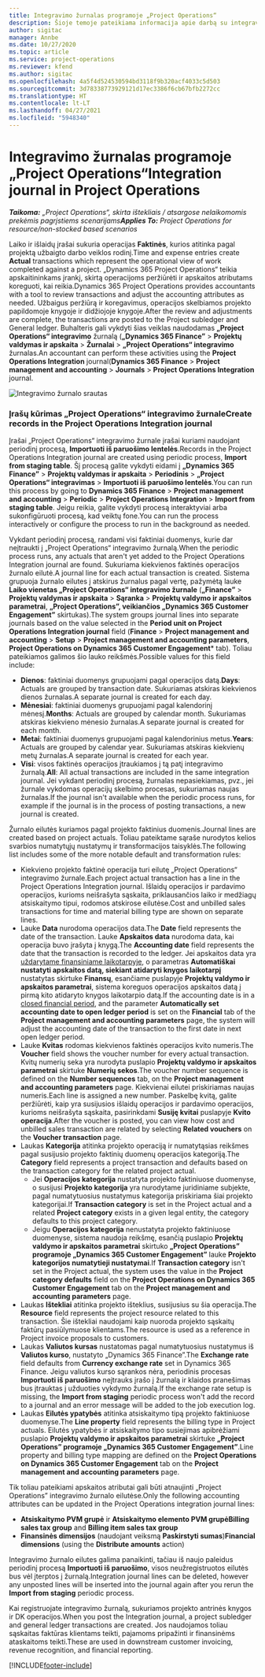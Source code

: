 ```yaml
---
title: Integravimo žurnalas programoje „Project Operations“
description: Šioje temoje pateikiama informacija apie darbą su integravimo žurnalu programoje „Project Operations”.
author: sigitac
manager: Annbe
ms.date: 10/27/2020
ms.topic: article
ms.service: project-operations
ms.reviewer: kfend
ms.author: sigitac
ms.openlocfilehash: 4a5f4d524530594bd3118f9b320acf4033c5d503
ms.sourcegitcommit: 3d78338773929121d17ec3386f6cb67bfb2272cc
ms.translationtype: HT
ms.contentlocale: lt-LT
ms.lasthandoff: 04/27/2021
ms.locfileid: "5948340"
---
```

# <a name="integration-journal-in-project-operations"></a><span data-ttu-id="4a4fe-103">Integravimo žurnalas programoje „Project Operations“</span><span class="sxs-lookup"><span data-stu-id="4a4fe-103">Integration journal in Project Operations</span></span>

<span data-ttu-id="4a4fe-104">_**Taikoma:** „Project Operations“, skirta ištekliais / atsargose nelaikomomis prekėmis pagrįstiems scenarijams_</span><span class="sxs-lookup"><span data-stu-id="4a4fe-104">_**Applies To:** Project Operations for resource/non-stocked based scenarios_</span></span>

<span data-ttu-id="4a4fe-105">Laiko ir išlaidų įrašai sukuria operacijas **Faktinės**, kurios atitinka pagal projektą užbaigto darbo veiklos rodinį.</span><span class="sxs-lookup"><span data-stu-id="4a4fe-105">Time and expense entries create **Actual** transactions which represent the operational view of work completed against a project.</span></span> <span data-ttu-id="4a4fe-106">„Dynamics 365 Project Operations“ teikia apskaitininkams įrankį, skirtą operacijoms peržiūrėti ir apskaitos atributams koreguoti, kai reikia.</span><span class="sxs-lookup"><span data-stu-id="4a4fe-106">Dynamics 365 Project Operations provides accountants with a tool to review transactions and adjust the accounting attributes as needed.</span></span> <span data-ttu-id="4a4fe-107">Užbaigus peržiūrą ir koregavimus, operacijos skelbiamos projekto papildomoje knygoje ir didžiojoje knygoje.</span><span class="sxs-lookup"><span data-stu-id="4a4fe-107">After the review and adjustments are complete, the transactions are posted to the Project subledger and General ledger.</span></span> <span data-ttu-id="4a4fe-108">Buhalteris gali vykdyti šias veiklas naudodamas **„Project Operations“ integravimo** žurnalą (**„Dynamics 365 Finance”** > **Projektų valdymas ir apskaita** > **Žurnalai** > **„Project Operations“ integravimo** žurnalas.</span><span class="sxs-lookup"><span data-stu-id="4a4fe-108">An accountant can perform these activities using the **Project Operations Integration** journal(**Dynamics 365 Finance** > **Project management and accounting** > **Journals** > **Project Operations Integration** journal.</span></span>

![Integravimo žurnalo srautas](./media/IntegrationJournal.png)

### <a name="create-records-in-the-project-operations-integration-journal"></a><span data-ttu-id="4a4fe-110">Įrašų kūrimas „Project Operations“ integravimo žurnale</span><span class="sxs-lookup"><span data-stu-id="4a4fe-110">Create records in the Project Operations Integration journal</span></span>

<span data-ttu-id="4a4fe-111">Įrašai „Project Operations“ integravimo žurnale įrašai kuriami naudojant periodinį procesą, **Importuoti iš paruošimo lentelės**.</span><span class="sxs-lookup"><span data-stu-id="4a4fe-111">Records in the Project Operations Integration journal are created using periodic process, **Import from staging table**.</span></span> <span data-ttu-id="4a4fe-112">Šį procesą galite vykdyti eidami į **„Dynamics 365 Finance”** > **Projektų valdymas ir apskaita** > **Periodinis** > **„Project Operations“ integravimas** > **Importuoti iš paruošimo lentelės**.</span><span class="sxs-lookup"><span data-stu-id="4a4fe-112">You can run this process by going to **Dynamics 365 Finance** > **Project management and accounting** > **Periodic** > **Project Operations Integration** > **Import from staging table**.</span></span> <span data-ttu-id="4a4fe-113">Jeigu reikia, galite vykdyti procesą interaktyviai arba sukonfigūruoti procesą, kad veiktų fone.</span><span class="sxs-lookup"><span data-stu-id="4a4fe-113">You can run the process interactively or configure the process to run in the background as needed.</span></span>

<span data-ttu-id="4a4fe-114">Vykdant periodinį procesą, randami visi faktiniai duomenys, kurie dar neįtraukti į „Project Operations“ integravimo žurnalą.</span><span class="sxs-lookup"><span data-stu-id="4a4fe-114">When the periodic process runs, any actuals that aren't yet added to the Project Operations Integration journal are found.</span></span> <span data-ttu-id="4a4fe-115">Sukuriama kiekvienos faktinės operacijos žurnalo eilutė.</span><span class="sxs-lookup"><span data-stu-id="4a4fe-115">A journal line for each actual transaction is created.</span></span>
<span data-ttu-id="4a4fe-116">Sistema grupuoja žurnalo eilutes į atskirus žurnalus pagal vertę, pažymėtą lauke **Laiko vienetas „Project Operations“ integravimo žurnale** (**„Finance”** > **Projektų valdymas ir apskaita** > **Sąranka** > **Projektų valdymo ir apskaitos parametrai**, **„Project Operations”, veikiančios „Dynamics 365 Customer Engagement”** skirtukas).</span><span class="sxs-lookup"><span data-stu-id="4a4fe-116">The system groups journal lines into separate journals based on the value selected in the **Period unit on Project Operations Integration journal** field (**Finance** > **Project management and accounting** > **Setup** > **Project management and accounting parameters**, **Project Operations on Dynamics 365 Customer Engagement**\* tab).</span></span> <span data-ttu-id="4a4fe-117">Toliau pateikiamos galimos šio lauko reikšmės.</span><span class="sxs-lookup"><span data-stu-id="4a4fe-117">Possible values for this field include:</span></span>

  - <span data-ttu-id="4a4fe-118">**Dienos**: faktiniai duomenys grupuojami pagal operacijos datą.</span><span class="sxs-lookup"><span data-stu-id="4a4fe-118">**Days**: Actuals are grouped by transaction date.</span></span> <span data-ttu-id="4a4fe-119">Sukuriamas atskiras kiekvienos dienos žurnalas.</span><span class="sxs-lookup"><span data-stu-id="4a4fe-119">A separate journal is created for each day.</span></span>
  - <span data-ttu-id="4a4fe-120">**Mėnesiai**: faktiniai duomenys grupuojami pagal kalendorinį mėnesį.</span><span class="sxs-lookup"><span data-stu-id="4a4fe-120">**Months**: Actuals are grouped by calendar month.</span></span> <span data-ttu-id="4a4fe-121">Sukuriamas atskiras kiekvieno mėnesio žurnalas.</span><span class="sxs-lookup"><span data-stu-id="4a4fe-121">A separate journal is created for each month.</span></span>
  - <span data-ttu-id="4a4fe-122">**Metai**: faktiniai duomenys grupuojami pagal kalendorinius metus.</span><span class="sxs-lookup"><span data-stu-id="4a4fe-122">**Years**: Actuals are grouped by calendar year.</span></span> <span data-ttu-id="4a4fe-123">Sukuriamas atskiras kiekvienų metų žurnalas.</span><span class="sxs-lookup"><span data-stu-id="4a4fe-123">A separate journal is created for each year.</span></span>
  - <span data-ttu-id="4a4fe-124">**Visi**: visos faktinės operacijos įtraukiamos į tą patį integravimo žurnalą.</span><span class="sxs-lookup"><span data-stu-id="4a4fe-124">**All**: All actual transactions are included in the same integration journal.</span></span> <span data-ttu-id="4a4fe-125">Jei vykdant periodinį procesą, žurnalas nepasiekiamas, pvz., jei žurnale vykdomas operacijų skelbimo procesas, sukuriamas naujas žurnalas.</span><span class="sxs-lookup"><span data-stu-id="4a4fe-125">If the journal isn't available when the periodic process runs, for example if the journal is in the process of posting transactions, a new journal is created.</span></span>

<span data-ttu-id="4a4fe-126">Žurnalo eilutės kuriamos pagal projekto faktinius duomenis.</span><span class="sxs-lookup"><span data-stu-id="4a4fe-126">Journal lines are created based on project actuals.</span></span> <span data-ttu-id="4a4fe-127">Toliau pateiktame sąraše nurodytos kelios svarbios numatytųjų nustatymų ir transformacijos taisyklės.</span><span class="sxs-lookup"><span data-stu-id="4a4fe-127">The following list includes some of the more notable default and transformation rules:</span></span>

  - <span data-ttu-id="4a4fe-128">Kiekvieno projekto faktinė operacija turi eilutę „Project Operations“ integravimo žurnale.</span><span class="sxs-lookup"><span data-stu-id="4a4fe-128">Each project actual transaction has a line in the Project Operations Integration journal.</span></span> <span data-ttu-id="4a4fe-129">Išlaidų operacijos ir pardavimo operacijos, kurioms neišrašyta sąskaita, priklausančios laiko ir medžiagų atsiskaitymo tipui, rodomos atskirose eilutėse.</span><span class="sxs-lookup"><span data-stu-id="4a4fe-129">Cost and unbilled sales transactions for time and material billing type are shown on separate lines.</span></span>
  - <span data-ttu-id="4a4fe-130">Lauke **Data** nurodoma operacijos data.</span><span class="sxs-lookup"><span data-stu-id="4a4fe-130">The **Date** field represents the date of the transaction.</span></span> <span data-ttu-id="4a4fe-131">Lauke **Apskaitos data** nurodoma data, kai operacija buvo įrašyta į knygą.</span><span class="sxs-lookup"><span data-stu-id="4a4fe-131">The **Accounting date** field represents the date that the transaction is recorded to the ledger.</span></span> <span data-ttu-id="4a4fe-132">Jei apskaitos data yra [uždarytame finansiniame laikotarpyje](/dynamics365/finance/general-ledger/close-general-ledger-at-period-end), o parametras **Automatiškai nustatyti apskaitos datą, siekiant atidaryti knygos laikotarpį** nustatytas skirtuke **Finansų**, esančiame puslapyje **Projektų valdymo ir apskaitos parametrai**, sistema koreguos operacijos apskaitos datą į pirmą kito atidaryto knygos laikotarpio datą.</span><span class="sxs-lookup"><span data-stu-id="4a4fe-132">If the accounting date is in a [closed financial period](/dynamics365/finance/general-ledger/close-general-ledger-at-period-end), and the parameter **Automatically set accounting date to open ledger period** is set on the **Financial** tab of the **Project management and accounting parameters** page, the system will adjust the accounting date of the transaction to the first date in next open ledger period.</span></span>
  - <span data-ttu-id="4a4fe-133">Lauke **Kvitas** rodomas kiekvienos faktinės operacijos kvito numeris.</span><span class="sxs-lookup"><span data-stu-id="4a4fe-133">The **Voucher** field shows the voucher number for every actual transaction.</span></span> <span data-ttu-id="4a4fe-134">Kvitų numerių seka yra nurodyta puslapio **Projektų valdymo ir apskaitos parametrai** skirtuke **Numerių sekos**.</span><span class="sxs-lookup"><span data-stu-id="4a4fe-134">The voucher number sequence is defined on the **Number sequences** tab, on the **Project management and accounting parameters** page.</span></span> <span data-ttu-id="4a4fe-135">Kiekvienai eilutei priskiriamas naujas numeris.</span><span class="sxs-lookup"><span data-stu-id="4a4fe-135">Each line is assigned a new number.</span></span> <span data-ttu-id="4a4fe-136">Paskelbę kvitą, galite peržiūrėti, kaip yra susijusios išlaidų operacijos ir pardavimo operacijos, kurioms neišrašyta sąskaita, pasirinkdami **Susiję kvitai** puslapyje **Kvito operacija**.</span><span class="sxs-lookup"><span data-stu-id="4a4fe-136">After the voucher is posted, you can view how cost and unbilled sales transaction are related by selecting **Related vouchers** on the **Voucher transaction** page.</span></span>
  - <span data-ttu-id="4a4fe-137">Laukas **Kategorija** atitinka projekto operaciją ir numatytąsias reikšmes pagal susijusio projekto faktinių duomenų operacijos kategoriją.</span><span class="sxs-lookup"><span data-stu-id="4a4fe-137">The **Category** field represents a project transaction and defaults based on the transaction category for the related project actual.</span></span>
    - <span data-ttu-id="4a4fe-138">Jei **Operacijos kategorija** nustatyta projekto faktiniuose duomenyse, o susijusi **Projekto kategorija** yra nurodytame juridiniame subjekte, pagal numatytuosius nustatymus kategorija priskiriama šiai projekto kategorijai.</span><span class="sxs-lookup"><span data-stu-id="4a4fe-138">If **Transaction category** is set in the Project actual and a related **Project category** exists in a given legal entity, the category defaults to this project category.</span></span>
    - <span data-ttu-id="4a4fe-139">Jeigu **Operacijos kategorija** nenustatyta projekto faktiniuose duomenyse, sistema naudoja reikšmę, esančią puslapio **Projektų valdymo ir apskaitos parametrai** skirtuko **„Project Operations” programoje „Dynamics 365 Customer Engagement”** lauke **Projekto kategorijos numatytieji nustatymai**.</span><span class="sxs-lookup"><span data-stu-id="4a4fe-139">If **Transaction category** isn't set in the Project actual, the system uses the value in the **Project category defaults** field on the **Project Operations on Dynamics 365 Customer Engagement** tab on the **Project management and accounting parameters** page.</span></span>
  - <span data-ttu-id="4a4fe-140">Laukas **Ištekliai** atitinka projekto išteklius, susijusius su šia operacija.</span><span class="sxs-lookup"><span data-stu-id="4a4fe-140">The **Resource** field represents the project resource related to this transaction.</span></span> <span data-ttu-id="4a4fe-141">Šie ištekliai naudojami kaip nuoroda projekto sąskaitų faktūrų pasiūlymuose klientams.</span><span class="sxs-lookup"><span data-stu-id="4a4fe-141">The resource is used as a reference in Project invoice proposals to customers.</span></span>
  - <span data-ttu-id="4a4fe-142">Laukas **Valiutos kursas** nustatomas pagal numatytuosius nustatymus iš **Valiutos kurso**, nustatyto „Dynamics 365 Finance”.</span><span class="sxs-lookup"><span data-stu-id="4a4fe-142">The **Exchange rate** field defaults from **Currency exchange rate** set in Dynamics 365 Finance.</span></span> <span data-ttu-id="4a4fe-143">Jeigu valiutos kurso sąrankos nėra, periodinis procesas **Importuoti iš paruošimo** neįtrauks įrašo į žurnalą ir klaidos pranešimas bus įtrauktas į užduoties vykdymo žurnalą.</span><span class="sxs-lookup"><span data-stu-id="4a4fe-143">If the exchange rate setup is missing, the **Import from staging** periodic process won't add the record to a journal and an error message will be added to the job execution log.</span></span>
  - <span data-ttu-id="4a4fe-144">Laukas **Eilutės ypatybės** atitinka atsiskaitymo tipą projekto faktiniuose duomenyse.</span><span class="sxs-lookup"><span data-stu-id="4a4fe-144">The **Line property** field represents the billing type in Project actuals.</span></span> <span data-ttu-id="4a4fe-145">Eilutės ypatybės ir atsiskaitymo tipo susiejimas apibrėžiami puslapio **Projektų valdymo ir apskaitos parametrai** skirtuke **„Project Operations” programoje „Dynamics 365 Customer Engagement”**.</span><span class="sxs-lookup"><span data-stu-id="4a4fe-145">Line property and billing type mapping are defined on the **Project Operations on Dynamics 365 Customer Engagement** tab on the **Project management and accounting parameters** page.</span></span>

<span data-ttu-id="4a4fe-146">Tik toliau pateikiami apskaitos atributai gali būti atnaujinti „Project Operations” integravimo žurnalo eilutėse.</span><span class="sxs-lookup"><span data-stu-id="4a4fe-146">Only the following accounting attributes can be updated in the Project Operations integration journal lines:</span></span>

- <span data-ttu-id="4a4fe-147">**Atsiskaitymo PVM grupė** ir **Atsiskaitymo elemento PVM grupė**</span><span class="sxs-lookup"><span data-stu-id="4a4fe-147">**Billing sales tax group** and **Billing item sales tax group**</span></span>
- <span data-ttu-id="4a4fe-148">**Finansinės dimensijos** (naudojant veiksmą **Paskirstyti sumas**)</span><span class="sxs-lookup"><span data-stu-id="4a4fe-148">**Financial dimensions** (using the **Distribute amounts** action)</span></span>

<span data-ttu-id="4a4fe-149">Integravimo žurnalo eilutes galima panaikinti, tačiau iš naujo paleidus periodinį procesą **Importuoti iš paruošimo**, visos neužregistruotos eilutės bus vėl įterptos į žurnalą.</span><span class="sxs-lookup"><span data-stu-id="4a4fe-149">Integration journal lines can be deleted, however any unposted lines will be inserted into the journal again after you rerun the **Import from staging** periodic process.</span></span>

<span data-ttu-id="4a4fe-150">Kai registruojate integravimo žurnalą, sukuriamos projekto antrinės knygos ir DK operacijos.</span><span class="sxs-lookup"><span data-stu-id="4a4fe-150">When you post the Integration journal, a project subledger and general ledger transactions are created.</span></span> <span data-ttu-id="4a4fe-151">Jos naudojamos toliau sąskaitas faktūras klientams teikti, pajamoms pripažinti ir finansinėms ataskaitoms teikti.</span><span class="sxs-lookup"><span data-stu-id="4a4fe-151">These are used in downstream customer invoicing, revenue recognition, and financial reporting.</span></span>


[!INCLUDE[footer-include](../includes/footer-banner.md)]